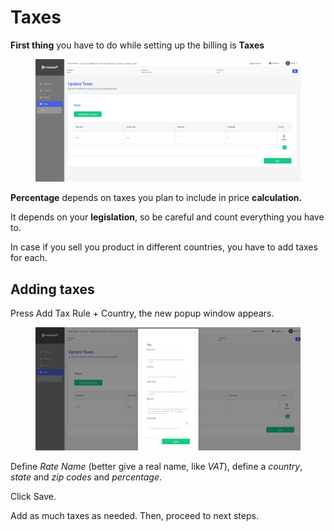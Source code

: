# Taxes

**First thing** you have to do while setting up the billing is **Taxes**

<figure><img src="../../.gitbook/assets/image (23).png" alt=""><figcaption></figcaption></figure>

**Percentage** depends on taxes you plan to include in price **calculation.**

It depends on your **legislation**, so be careful and count everything you have to.

In case if you sell you product in different countries, you have to add taxes for each.

## Adding taxes <a href="#adding-taxes" id="adding-taxes"></a>

Press Add Tax Rule + Country, the new popup window appears.

<figure><img src="../../.gitbook/assets/image (24).png" alt=""><figcaption></figcaption></figure>

Define _Rate Name_ (better give a real name, like _VAT_), define a _country_, _state_ and _zip codes_ and _percentage_.

Click Save.

Add as much taxes as needed. Then, proceed to next steps.
